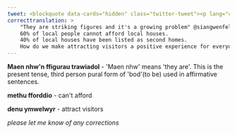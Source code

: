 ```yaml
---
tweet: <blockquote data-cards="hidden" class="twitter-tweet"><p lang="cy" dir="ltr">&quot;Maen nhw&#39;n ffigurau trawiadol ac mae&#39;r broblem ar gynnydd&quot; <a href="https://twitter.com/siangwenfelin?ref_src=twsrc%5Etfw">@siangwenfelin</a> <br><br>60% o bobol leol methu fforddio tai lleol<br><br>40% o dai lleol wedi&#39;u rhestru fel ail gartrefi <br><br>Sut mae gwneud denu ymwelwyr yn brofiad positif i bawb? Gwrandewch isod <a href="https://twitter.com/hashtag/DrosGinio?src=hash&amp;ref_src=twsrc%5Etfw">#DrosGinio</a> <a href="https://t.co/8BXn2KXPy2">https://t.co/8BXn2KXPy2</a></p>&mdash; Radio Cymru (@BBCRadioCymru) <a href="https://twitter.com/BBCRadioCymru/status/1292831828487872514?ref_src=twsrc%5Etfw">August 10, 2020</a></blockquote> <script async src="https://platform.twitter.com/widgets.js" charset="utf-8"></script>
correcttranslation: >
    "They are striking figures and it's a growing problem" @siangwenfelin 
    60% of local people cannot afford local houses.
    40% of local houses have been listed as second homes.
    How do we make attracting visitors a positive experience for everyone? Listen below.
---
```


**Maen nhw'n ffigurau trawiadol** - 'Maen nhw' means 'they are'. This is the present tense, third person pural form of 'bod'(to be) used in affirmative sentences.

**methu fforddio** - can't afford

**denu ymwelwyr** - attract visitors


*please let me know of any corrections*

